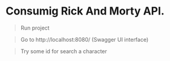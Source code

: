 # Consumig Rick And Morty API.

> Run project

> Go to http://localhost:8080/ (Swagger UI interface)

> Try some id for search a character
